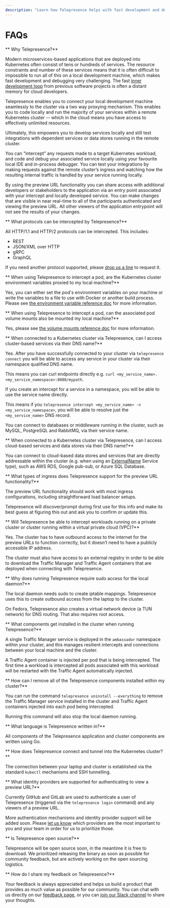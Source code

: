 ```yaml
---
description: "Learn how Telepresence helps with fast development and debugging in your Kubernetes cluster."
---
```


# FAQs

** Why Telepresence?**

 Modern microservices-based applications that are deployed into Kubernetes often consist of tens or hundreds of services. The resource constraints and number of these services means that it is often difficult to impossible to run all of this on a local development machine, which makes fast development and debugging very challenging. The fast [inner development loop](../concepts/devloop/) from previous software projects is often a distant memory for cloud developers.

Telepresence enables you to connect your local development machine seamlessly to the cluster via a two way proxying mechanism. This enables you to code locally and run the majority of your services within a remote Kubernetes cluster -- which in the cloud means you have access to effectively unlimited resources.

Ultimately, this empowers you to develop services locally and still test integrations with dependent services or data stores running in the remote cluster. 

You can “intercept” any requests made to a target Kubernetes workload, and code and debug your associated service locally using your favourite local IDE and in-process debugger. You can test your integrations by making requests against the remote cluster’s ingress and watching how the resulting internal traffic is handled by your service running locally.

By using the preview URL functionality you can share access with additional developers or stakeholders to the application via an entry point associated with your intercept and locally developed service. You can make changes that are visible in near real-time to all of the participants authenticated and viewing the preview URL. All other viewers of the application entrypoint will not see the results of your changes.

** What protocols can be intercepted by Telepresence?**

 All HTTP/1.1 and HTTP/2 protocols can be intercepted. This includes:

- REST
- JSON/XML over HTTP
- gRPC
- GraphQL

If you need another protocol supported, please [drop us a line](../../../../feedback) to request it. 

** When using Telepresence to intercept a pod, are the Kubernetes cluster environment variables proxied to my local machine?**

Yes, you can either set the pod's environment variables on your machine or write the variables to a file to use with Docker or another build process. Please see [the environment variable reference doc](../reference/environment) for more information.

** When using Telepresence to intercept a pod, can the associated pod volume mounts also be mounted my local machine?**

Yes, please see [the volume mounts reference doc](../reference/volume/) for more information.

** When connected to a Kubernetes cluster via Telepresence, can I access cluster-based services via their DNS name?**

Yes. After you have successfully connected to your cluster via `telepresence connect` you will be able to access any service in your cluster via their namespace qualified DNS name.

This means you can curl endpoints directly e.g. `curl <my_service_name>.<my_service_namespace>:8080/mypath`.

If you create an intercept for a service in a namespace, you will be able to use the service name directly. 

This means if you `telepresence intercept <my_service_name> -n <my_service_namespace>`, you will be able to resolve just the `<my_service_name>` DNS record.

You can connect to databases or middleware running in the cluster, such as MySQL, PostgreSQL and RabbitMQ, via their service name.

** When connected to a Kubernetes cluster via Telepresence, can I access cloud-based services and data stores via their DNS name?**

 You can connect to cloud-based data stores and services that are directly addressable within the cluster (e.g. when using an [ExternalName](https://kubernetes.io/docs/concepts/services-networking/service/#externalname) Service type), such as AWS RDS, Google pub-sub, or Azure SQL Database.

** What types of ingress does Telepresence support for the preview URL functionality?**

 The preview URL functionality should work with most ingress configurations, including straightforward load balancer setups. 

Telepresence will discover/prompt during first use for this info and make its best guess at figuring this out and ask you to confirm or update this. 

** Will Telepresence be able to intercept workloads running on a private cluster or cluster running within a virtual private cloud (VPC)?**

 Yes. The cluster has to have outbound access to the internet for the preview URLs to function correctly, but it doesn’t need to have a publicly accessible IP address. 

The cluster must also have access to an external registry in order to be able to download the Traffic Manager and Traffic Agent containers that are deployed when connecting with Telepresence.

** Why does running Telepresence require sudo access for the local daemon?**

 The local daemon needs sudo to create iptable mappings. Telepresence uses this to create outbound access from the laptop to the cluster.

On Fedora, Telepresence also creates a virtual network device (a TUN network) for DNS routing. That also requires root access.

** What components get installed in the cluster when running Telepresence?**

 A single Traffic Manager service is deployed in the `ambassador` namespace within your cluster, and this manages resilient intercepts and connections between your local machine and the cluster.

A Traffic Agent container is injected per pod that is being intercepted. The first time a workload is intercepted all pods associated with this workload will be restarted with the Traffic Agent automatically injected.

** How can I remove all of the Telepresence components installed within my cluster?**

 You can run the command `telepresence uninstall --everything` to remove the Traffic Manager service installed in the cluster and Traffic Agent containers injected into each pod being intercepted. 

Running this command will also stop the local daemon running.

** What language is Telepresence written in?**

 All components of the Telepresence application and cluster components are written using Go.

** How does Telepresence connect and tunnel into the Kubernetes cluster?**

 The connection between your laptop and cluster is established via the standard `kubectl` mechanisms and SSH tunnelling.

<a name="idps"></a>

** What identity providers are supported for authenticating to view a preview URL?**

 Currently GitHub and GitLab are used to authenticate a user of Telepresence (triggered via the `telepresence login` command) and any viewers of a preview URL.


More authentication mechanisms and identity provider support will be added soon. Please [let us know](../../../../feedback) which providers are the most important to you and your team in order for us to prioritize those.

** Is Telepresence open source?**

 Telepresence will be open source soon, in the meantime it is free to download. We prioritized releasing the binary as soon as possible for community feedback, but are actively working on the open sourcing logistics.

** How do I share my feedback on Telepresence?**

 Your feedback is always appreciated and helps us build a product that provides as much value as possible for our community. You can chat with us directly on our [feedback page](../../../../feedback), or you can [join our Slack channel](http://d6e.co/slack) to share your thoughts. 

